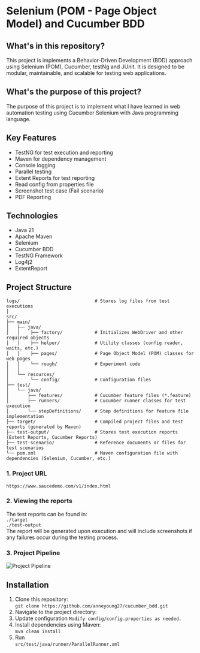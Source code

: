 # Selenium (POM - Page Object Model) and Cucumber BDD

## What's in this repository?
This project is implements a Behavior-Driven Development (BDD) approach using Selenium (POM), Cucumber, testNg and JUnit. It is designed to be modular, maintainable, and scalable for testing web applications.

## What's the purpose of this project?
The purpose of this project is to implement what I have learned in web automation testing using Cucumber Selenium with Java programming language.

## Key Features
- TestNG for test execution and reporting
- Maven for dependency management
- Console logging
- Parallel testing
- Extent Reports for test reporting
- Read config from properties file
- Screenshot test case (Fail scenario)
- PDF Reporting

## Technologies
- Java 21
- Apache Maven
- Selenium
- Cucumber BDD
- TestNG Framework
- Log4j2
- ExtentReport

## Project Structure
```
logs/                            # Stores log files from test executions
│
src/
├── main/
│   ├── java/
│   │    ├── factory/            # Initializes WebDriver and other required objects
│   │    ├── helper/             # Utility classes (config reader, waits, etc.)
│   │    ├── pages/              # Page Object Model (POM) classes for web pages
│   │    └── rough/              # Experiment code
│   │    
│   └── resources/
│        └── config/             # Configuration files
├── test/
│   └── java/
│       ├── features/            # Cucumber feature files (*.feature)
│       ├── runners/             # Cucumber runner classes for test execution
│       └── stepDefinitions/     # Step definitions for feature file implementation
├── target/                      # Compiled project files and test reports (generated by Maven)
├── test-output/                 # Stores test execution reports (Extent Reports, Cucumber Reports)
├── test-scenario/               # Reference documents or files for test scenarios
└── pom.xml                      # Maven configuration file with dependencies (Selenium, Cucumber, etc.)

```
### 1. Project URL
```https://www.saucedemo.com/v1/index.html```

### 2. Viewing the reports
The test reports can be found in:<br />
```./target```<br />
```./test-output```<br />
The report will be generated upon execution and will include screenshots if any failures occur during the testing process.

### 3. Project Pipeline
![Project Pipeline](https://github.com/user-attachments/assets/fea9fa4c-afb1-4947-b309-bfd5592960a2)


## Installation
1. Clone this repository:<br />
   `git clone https://github.com/anneyoung27/cucumber_bdd.git`
2. Navigate to the project directory:<br />
3. Update configuration
   `Modify config/config.properties as needed.`
4. Install dependencies using Maven:<br />
   `mvn clean install`
5. Run<br />
   `src/test/java/runner/ParallelRunner.xml`


